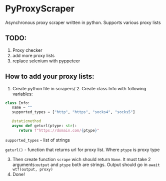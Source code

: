 # PyProxyScraper
Asynchronous proxy scraper written in python. Supports various proxy lists

## TODO:
1. Proxy checker
2. add more proxy lists
3. replace selenium with pyppeteer

## How to add your proxy lists:
1. Create python file in scrapers/
   2. Create class Info with following variables:
```python
class Info:
   name = ""
   supported_types = ["http", "https", "socks4", "socks5"]

   @staticmethod
   async def geturl(ptype: str):
      return f"https://domain.com/{ptype}"
```
`supported_types` - list of strings
    
`geturl()` - function that returns url for proxy list. Where `ptype` is proxy type

3. Then create function `scrape` wich should return `None`. It must take 2 arguments:`output` and `ptype` both are strings. Output should go in `await wtf(output, proxy)`
4. Done!

